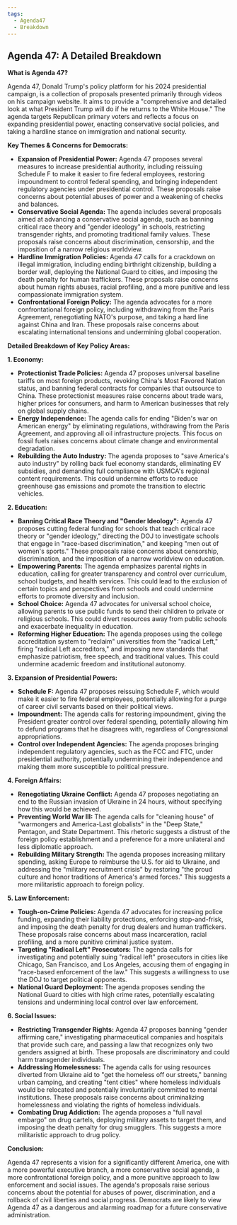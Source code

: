 ```yaml
---
tags:
  - Agenda47
  - Breakdown
---
```

## Agenda 47: A Detailed Breakdown

**What is Agenda 47?**

Agenda 47, Donald Trump's policy platform for his 2024 presidential campaign, is a collection of proposals presented primarily through videos on his campaign website. It aims to provide a "comprehensive and detailed look at what President Trump will do if he returns to the White House." The agenda targets Republican primary voters and reflects a focus on expanding presidential power, enacting conservative social policies, and taking a hardline stance on immigration and national security.

**Key Themes & Concerns for Democrats:**

* **Expansion of Presidential Power:** Agenda 47 proposes several measures to increase presidential authority, including reissuing Schedule F to make it easier to fire federal employees, restoring impoundment to control federal spending, and bringing independent regulatory agencies under presidential control. These proposals raise concerns about potential abuses of power and a weakening of checks and balances.
* **Conservative Social Agenda:** The agenda includes several proposals aimed at advancing a conservative social agenda, such as banning critical race theory and "gender ideology" in schools, restricting transgender rights, and promoting traditional family values. These proposals raise concerns about discrimination, censorship, and the imposition of a narrow religious worldview.
* **Hardline Immigration Policies:** Agenda 47 calls for a crackdown on illegal immigration, including ending birthright citizenship, building a border wall, deploying the National Guard to cities, and imposing the death penalty for human traffickers. These proposals raise concerns about human rights abuses, racial profiling, and a more punitive and less compassionate immigration system.
* **Confrontational Foreign Policy:** The agenda advocates for a more confrontational foreign policy, including withdrawing from the Paris Agreement, renegotiating NATO's purpose, and taking a hard line against China and Iran. These proposals raise concerns about escalating international tensions and undermining global cooperation.

**Detailed Breakdown of Key Policy Areas:**

**1. Economy:**

* **Protectionist Trade Policies:** Agenda 47 proposes universal baseline tariffs on most foreign products, revoking China's Most Favored Nation status, and banning federal contracts for companies that outsource to China. These protectionist measures raise concerns about trade wars, higher prices for consumers, and harm to American businesses that rely on global supply chains.
* **Energy Independence:** The agenda calls for ending "Biden's war on American energy" by eliminating regulations, withdrawing from the Paris Agreement, and approving all oil infrastructure projects. This focus on fossil fuels raises concerns about climate change and environmental degradation.
* **Rebuilding the Auto Industry:** The agenda proposes to "save America's auto industry" by rolling back fuel economy standards, eliminating EV subsidies, and demanding full compliance with USMCA's regional content requirements. This could undermine efforts to reduce greenhouse gas emissions and promote the transition to electric vehicles.

**2. Education:**

* **Banning Critical Race Theory and "Gender Ideology":** Agenda 47 proposes cutting federal funding for schools that teach critical race theory or "gender ideology," directing the DOJ to investigate schools that engage in "race-based discrimination," and keeping "men out of women's sports." These proposals raise concerns about censorship, discrimination, and the imposition of a narrow worldview on education.
* **Empowering Parents:** The agenda emphasizes parental rights in education, calling for greater transparency and control over curriculum, school budgets, and health services. This could lead to the exclusion of certain topics and perspectives from schools and could undermine efforts to promote diversity and inclusion.
* **School Choice:** Agenda 47 advocates for universal school choice, allowing parents to use public funds to send their children to private or religious schools. This could divert resources away from public schools and exacerbate inequality in education.
* **Reforming Higher Education:** The agenda proposes using the college accreditation system to "reclaim" universities from the "radical Left," firing "radical Left accreditors," and imposing new standards that emphasize patriotism, free speech, and traditional values. This could undermine academic freedom and institutional autonomy.

**3. Expansion of Presidential Powers:**

* **Schedule F:** Agenda 47 proposes reissuing Schedule F, which would make it easier to fire federal employees, potentially allowing for a purge of career civil servants based on their political views.
* **Impoundment:** The agenda calls for restoring impoundment, giving the President greater control over federal spending, potentially allowing him to defund programs that he disagrees with, regardless of Congressional appropriations.
* **Control over Independent Agencies:** The agenda proposes bringing independent regulatory agencies, such as the FCC and FTC, under presidential authority, potentially undermining their independence and making them more susceptible to political pressure.

**4. Foreign Affairs:**

* **Renegotiating Ukraine Conflict:** Agenda 47 proposes negotiating an end to the Russian invasion of Ukraine in 24 hours, without specifying how this would be achieved.
* **Preventing World War III:** The agenda calls for "cleaning house" of "warmongers and America-Last globalists" in the "Deep State," Pentagon, and State Department. This rhetoric suggests a distrust of the foreign policy establishment and a preference for a more unilateral and less diplomatic approach.
* **Rebuilding Military Strength:** The agenda proposes increasing military spending, asking Europe to reimburse the U.S. for aid to Ukraine, and addressing the "military recruitment crisis" by restoring "the proud culture and honor traditions of America's armed forces." This suggests a more militaristic approach to foreign policy.

**5. Law Enforcement:**

* **Tough-on-Crime Policies:** Agenda 47 advocates for increasing police funding, expanding their liability protections, enforcing stop-and-frisk, and imposing the death penalty for drug dealers and human traffickers. These proposals raise concerns about mass incarceration, racial profiling, and a more punitive criminal justice system.
* **Targeting "Radical Left" Prosecutors:** The agenda calls for investigating and potentially suing "radical left" prosecutors in cities like Chicago, San Francisco, and Los Angeles, accusing them of engaging in "race-based enforcement of the law." This suggests a willingness to use the DOJ to target political opponents.
* **National Guard Deployment:** The agenda proposes sending the National Guard to cities with high crime rates, potentially escalating tensions and undermining local control over law enforcement.

**6. Social Issues:**

* **Restricting Transgender Rights:** Agenda 47 proposes banning "gender affirming care," investigating pharmaceutical companies and hospitals that provide such care, and passing a law that recognizes only two genders assigned at birth. These proposals are discriminatory and could harm transgender individuals.
* **Addressing Homelessness:** The agenda calls for using resources diverted from Ukraine aid to "get the homeless off our streets," banning urban camping, and creating "tent cities" where homeless individuals would be relocated and potentially involuntarily committed to mental institutions. These proposals raise concerns about criminalizing homelessness and violating the rights of homeless individuals.
* **Combating Drug Addiction:** The agenda proposes a "full naval embargo" on drug cartels, deploying military assets to target them, and imposing the death penalty for drug smugglers. This suggests a more militaristic approach to drug policy.

**Conclusion:**

Agenda 47 represents a vision for a significantly different America, one with a more powerful executive branch, a more conservative social agenda, a more confrontational foreign policy, and a more punitive approach to law enforcement and social issues. The agenda's proposals raise serious concerns about the potential for abuses of power, discrimination, and a rollback of civil liberties and social progress. Democrats are likely to view Agenda 47 as a dangerous and alarming roadmap for a future conservative administration. 
